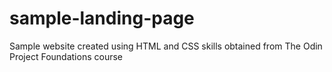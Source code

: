 # sample-landing-page
Sample website created using HTML and CSS skills obtained from The Odin Project Foundations course

